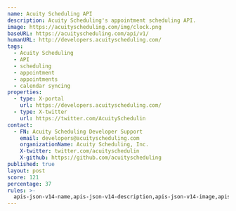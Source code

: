 ```yaml
---
name: Acuity Scheduling API
description: Acuity Scheduling's appointment scheduling API.
image: https://acuityscheduling.com/img/clock.png
baseURL: https://acuityscheduling.com/api/v1/
humanURL: http://developers.acuityscheduling.com/
tags:
  - Acuity Scheduling
  - API
  - scheduling
  - appointment
  - appointments
  - calendar syncing
properties:
  - type: X-portal
    url: https://developers.acuityscheduling.com/
  - type: X-twitter
    url: https://twitter.com/AcuitySchedulin
contact:
  - FN: Acuity Scheduling Developer Support
    email: developers@acuityscheduling.com
    organizationName: Acuity Scheduling, Inc.
    X-twitter: twitter.com/acuityschedulin
    X-github: https://github.com/acuityscheduling
published: true
layout: post
score: 121
percentage: 37
rules: >-
  apis-json-v14-name,apis-json-v14-description,apis-json-v14-image,apis-json-v14-url,apis-json-v14-apis-name,apis-json-v14-apis-description,apis-json-v14-apis-image,apis-json-v14-apis-baseURL,apis-json-v14-apis-humanURL,apis-json-v14-apis-tags,apis-json-v14-maintainers,apis-json-v14-maintainers-fn,apis-json-v14-maintainers-email,apis-json-v14-tags
---
```

